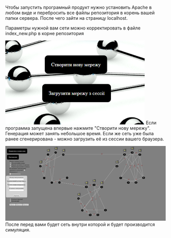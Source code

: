 Чтобы запустить програмный продукт нужно установить Apache в любом виде и перебросить все файлы репозитория в корень вашей папки сервера. После чего зайти на страницу localhost.

Параметры нужной вам сети можно корректировать в файле index_new.php в корне репозитория

![Network](https://raw.githubusercontent.com/LlimaV10/adaptive_routing_simulation/master/README_img/main_menu.PNG)
Если программа запущена впервые нажмите "Створити нову мережу". Генерация может занять небольшое время.
Если же сеть уже была ранее сгенерирована - можно загрузить её из сессии вашего браузера.

![Network](https://raw.githubusercontent.com/LlimaV10/adaptive_routing_simulation/master/README_img/Network.PNG)
После перед вами будет сеть внутри которой и будет производится симуляция.